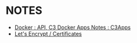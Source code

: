 # NOTES

- [Docker : API, C3 Docker Apps Notes : C3Apps](:note:d5924399-2baf-4374-a0ef-e997492f233b)
- [Let's Encrypt / Certificates](:note:7bb9c57a-cbed-4501-84d9-9f7b90ff313a)
